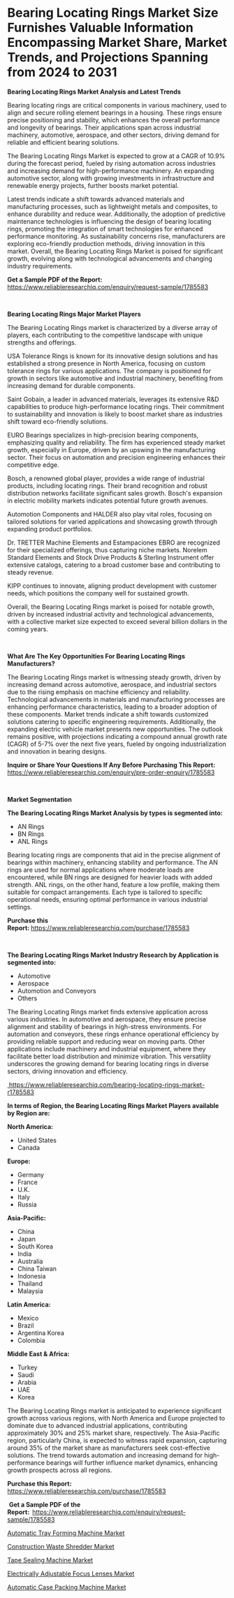 <p><h1>Bearing Locating Rings Market Size Furnishes Valuable Information Encompassing Market Share, Market Trends, and Projections Spanning from 2024 to 2031</h1></p><p><strong>Bearing Locating Rings Market Analysis and Latest Trends</strong></p>
<p><p>Bearing locating rings are critical components in various machinery, used to align and secure rolling element bearings in a housing. These rings ensure precise positioning and stability, which enhances the overall performance and longevity of bearings. Their applications span across industrial machinery, automotive, aerospace, and other sectors, driving demand for reliable and efficient bearing solutions.</p><p>The Bearing Locating Rings Market is expected to grow at a CAGR of 10.9% during the forecast period, fueled by rising automation across industries and increasing demand for high-performance machinery. An expanding automotive sector, along with growing investments in infrastructure and renewable energy projects, further boosts market potential. </p><p>Latest trends indicate a shift towards advanced materials and manufacturing processes, such as lightweight metals and composites, to enhance durability and reduce wear. Additionally, the adoption of predictive maintenance technologies is influencing the design of bearing locating rings, promoting the integration of smart technologies for enhanced performance monitoring. As sustainability concerns rise, manufacturers are exploring eco-friendly production methods, driving innovation in this market. Overall, the Bearing Locating Rings Market is poised for significant growth, evolving along with technological advancements and changing industry requirements.</p></p>
<p><strong>Get a Sample PDF of the Report:&nbsp;</strong> <a href="https://www.reliableresearchiq.com/enquiry/request-sample/1785583?utm_campaign=1123&utm_medium=2&utm_source=Github&utm_content=ia&utm_term=18122024&utm_id=bearing-locating-rings">https://www.reliableresearchiq.com/enquiry/request-sample/1785583</a></p>
<p>&nbsp;</p>
<p><strong>Bearing Locating Rings Major Market Players</strong></p>
<p><p>The Bearing Locating Rings market is characterized by a diverse array of players, each contributing to the competitive landscape with unique strengths and offerings.</p><p>USA Tolerance Rings is known for its innovative design solutions and has established a strong presence in North America, focusing on custom tolerance rings for various applications. The company is positioned for growth in sectors like automotive and industrial machinery, benefiting from increasing demand for durable components.</p><p>Saint Gobain, a leader in advanced materials, leverages its extensive R&D capabilities to produce high-performance locating rings. Their commitment to sustainability and innovation is likely to boost market share as industries shift toward eco-friendly solutions.</p><p>EURO Bearings specializes in high-precision bearing components, emphasizing quality and reliability. The firm has experienced steady market growth, especially in Europe, driven by an upswing in the manufacturing sector. Their focus on automation and precision engineering enhances their competitive edge.</p><p>Bosch, a renowned global player, provides a wide range of industrial products, including locating rings. Their brand recognition and robust distribution networks facilitate significant sales growth. Bosch's expansion in electric mobility markets indicates potential future growth avenues.</p><p>Automotion Components and HALDER also play vital roles, focusing on tailored solutions for varied applications and showcasing growth through expanding product portfolios.</p><p>Dr. TRETTER Machine Elements and Estampaciones EBRO are recognized for their specialized offerings, thus capturing niche markets. Norelem Standard Elements and Stock Drive Products & Sterling Instrument offer extensive catalogs, catering to a broad customer base and contributing to steady revenue.</p><p>KIPP continues to innovate, aligning product development with customer needs, which positions the company well for sustained growth.</p><p>Overall, the Bearing Locating Rings market is poised for notable growth, driven by increased industrial activity and technological advancements, with a collective market size expected to exceed several billion dollars in the coming years.</p></p>
<p>&nbsp;</p>
<p><strong>What Are The Key Opportunities For Bearing Locating Rings Manufacturers?</strong></p>
<p><p>The Bearing Locating Rings market is witnessing steady growth, driven by increasing demand across automotive, aerospace, and industrial sectors due to the rising emphasis on machine efficiency and reliability. Technological advancements in materials and manufacturing processes are enhancing performance characteristics, leading to a broader adoption of these components. Market trends indicate a shift towards customized solutions catering to specific engineering requirements. Additionally, the expanding electric vehicle market presents new opportunities. The outlook remains positive, with projections indicating a compound annual growth rate (CAGR) of 5-7% over the next five years, fueled by ongoing industrialization and innovation in bearing designs.</p></p>
<p><strong>Inquire or Share Your Questions If Any Before Purchasing This Report:</strong> <a href="https://www.reliableresearchiq.com/enquiry/pre-order-enquiry/1785583?utm_campaign=1123&utm_medium=2&utm_source=Github&utm_content=ia&utm_term=18122024&utm_id=bearing-locating-rings">https://www.reliableresearchiq.com/enquiry/pre-order-enquiry/1785583</a></p>
<p>&nbsp;</p>
<p><strong>Market Segmentation</strong></p>
<p><strong>The Bearing Locating Rings Market Analysis by types is segmented into:</strong></p>
<p><ul><li>AN Rings</li><li>BN Rings</li><li>ANL Rings</li></ul></p>
<p><p>Bearing locating rings are components that aid in the precise alignment of bearings within machinery, enhancing stability and performance. The AN rings are used for normal applications where moderate loads are encountered, while BN rings are designed for heavier loads with added strength. ANL rings, on the other hand, feature a low profile, making them suitable for compact arrangements. Each type is tailored to specific operational needs, ensuring optimal performance in various industrial settings.</p></p>
<p><strong>Purchase this Report:&nbsp;</strong><a href="https://www.reliableresearchiq.com/purchase/1785583?utm_campaign=1123&utm_medium=2&utm_source=Github&utm_content=ia&utm_term=18122024&utm_id=bearing-locating-rings">https://www.reliableresearchiq.com/purchase/1785583</a></p>
<p>&nbsp;</p>
<p><strong>The Bearing Locating Rings Market Industry Research by Application is segmented into:</strong></p>
<p><ul><li>Automotive</li><li>Aerospace</li><li>Automotion and Conveyors</li><li>Others</li></ul></p>
<p><p>The Bearing Locating Rings market finds extensive application across various industries. In automotive and aerospace, they ensure precise alignment and stability of bearings in high-stress environments. For automation and conveyors, these rings enhance operational efficiency by providing reliable support and reducing wear on moving parts. Other applications include machinery and industrial equipment, where they facilitate better load distribution and minimize vibration. This versatility underscores the growing demand for bearing locating rings in diverse sectors, driving innovation and efficiency.</p></p>
<p><a href="https://www.reliableresearchiq.com/bearing-locating-rings-market-r1785583?utm_campaign=1123&utm_medium=2&utm_source=Github&utm_content=ia&utm_term=18122024&utm_id=bearing-locating-rings">&nbsp;https://www.reliableresearchiq.com/bearing-locating-rings-market-r1785583</a></p>
<p><strong>In terms of Region, the Bearing Locating Rings Market Players available by Region are:</strong></p>
<p>
    <p> <strong> North America: </strong>
        <ul>
            <li>United States</li>
            <li>Canada</li>
        </ul>
        </p> 
    <p> <strong> Europe: </strong>
        <ul>
            <li>Germany</li>
            <li>France</li>
            <li>U.K.</li>
            <li>Italy</li>
            <li>Russia</li>
        </ul>
        </p> 
    <p> <strong> Asia-Pacific: </strong>
        <ul>
            <li>China</li>
            <li>Japan</li>
            <li>South Korea</li>
            <li>India</li>
            <li>Australia</li>
            <li>China Taiwan</li>
            <li>Indonesia</li>
            <li>Thailand</li>
            <li>Malaysia</li>
        </ul>
        </p> 
    <p> <strong> Latin America: </strong>
        <ul>
            <li>Mexico</li>
            <li>Brazil</li>
            <li>Argentina Korea</li>
            <li>Colombia</li>
        </ul>
        </p> 
    <p> <strong> Middle East & Africa: </strong>
        <ul>
            <li>Turkey</li>
            <li>Saudi</li>
            <li>Arabia</li>
            <li>UAE</li>
            <li>Korea</li>
        </ul>
    </p>
    </p>
<p><p>The Bearing Locating Rings market is anticipated to experience significant growth across various regions, with North America and Europe projected to dominate due to advanced industrial applications, contributing approximately 30% and 25% market share, respectively. The Asia-Pacific region, particularly China, is expected to witness rapid expansion, capturing around 35% of the market share as manufacturers seek cost-effective solutions. The trend towards automation and increasing demand for high-performance bearings will further influence market dynamics, enhancing growth prospects across all regions.</p></p>
<p><strong>Purchase this Report: </strong><a href="https://www.reliableresearchiq.com/purchase/1785583?utm_campaign=1123&utm_medium=2&utm_source=Github&utm_content=ia&utm_term=18122024&utm_id=bearing-locating-rings">https://www.reliableresearchiq.com/purchase/1785583</a></p>
<p>&nbsp;<strong>Get a Sample PDF of the Report:&nbsp;&nbsp;</strong><a href="https://www.reliableresearchiq.com/enquiry/request-sample/1785583?utm_campaign=1123&utm_medium=2&utm_source=Github&utm_content=ia&utm_term=18122024&utm_id=bearing-locating-rings">https://www.reliableresearchiq.com/enquiry/request-sample/1785583</a></p>
<p><strong></strong></p>
<p><p><a href="https://www.linkedin.com/pulse/automatic-tray-forming-machine-sector-surge-53-growth-roadmap-hodaf?utm_campaign=1123&utm_medium=2&utm_source=Github&utm_content=ia&utm_term=18122024&utm_id=bearing-locating-rings">Automatic Tray Forming Machine Market</a></p><p><a href="https://www.linkedin.com/pulse/global-construction-waste-shredder-market-analysis-from-2024-tlnmf?utm_campaign=1123&utm_medium=2&utm_source=Github&utm_content=ia&utm_term=18122024&utm_id=bearing-locating-rings">Construction Waste Shredder Market</a></p><p><a href="https://www.linkedin.com/pulse/tape-sealing-machine-market-analysis-report-key-growth-factors-fbpyf?utm_campaign=1123&utm_medium=2&utm_source=Github&utm_content=ia&utm_term=18122024&utm_id=bearing-locating-rings">Tape Sealing Machine Market</a></p><p><a href="https://github.com/dierdrecrichton210/Market-Research-Report-List-1/blob/main/electrically-adjustable-focus-lenses-market.md?utm_campaign=1123&utm_medium=2&utm_source=Github&utm_content=ia&utm_term=18122024&utm_id=bearing-locating-rings">Electrically Adjustable Focus Lenses Market</a></p><p><a href="https://www.linkedin.com/pulse/determining-automatic-case-packing-machinemarket-size-trends-dzxaf?utm_campaign=1123&utm_medium=2&utm_source=Github&utm_content=ia&utm_term=18122024&utm_id=bearing-locating-rings">Automatic Case Packing Machine Market</a></p></p>